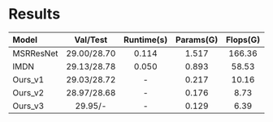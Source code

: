 # Results
| Model | Val/Test | Runtime(s) | Params(G) | Flops(G) | Activations(M) | Memory(M) |
| :-----| :-----: | :-----: | :-----: | :-----: | :-----: | :-----: | 
| MSRResNet | 29.00/28.70| 0.114| 1.517| 166.36 | 292.55 | 610 |
| IMDN | 29.13/28.78| 0.050| 0.893 | 58.53 | 154.14 | 120 |
| Ours_v1 | 29.03/28.72| -| 0.217 | 10.16 | - | - |
| Ours_v2 | 28.97/28.68| -| 0.176 | 8.73 | - | - |
| Ours_v3 | 29.95/-| -| 0.129 | 6.39 | - | - |
